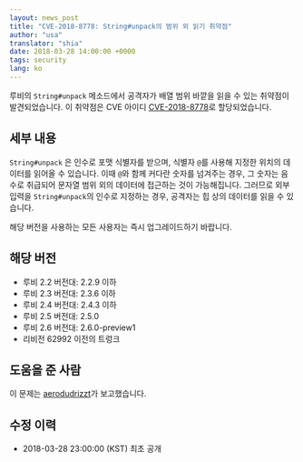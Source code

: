 ```yaml
---
layout: news_post
title: "CVE-2018-8778: String#unpack의 범위 외 읽기 취약점"
author: "usa"
translator: "shia"
date: 2018-03-28 14:00:00 +0000
tags: security
lang: ko
---
```


루비의 `String#unpack` 메소드에서 공격자가 배열 범위 바깥을 읽을 수 있는 취약점이 발견되었습니다.
이 취약점은 CVE 아이디 [CVE-2018-8778](http://cve.mitre.org/cgi-bin/cvename.cgi?name=CVE-2018-8778)로 할당되었습니다.

## 세부 내용

`String#unpack` 은 인수로 포맷 식별자를 받으며, 식별자 `@`를 사용해 지정한 위치의 데이터를 읽어올 수 있습니다.
이때 `@`와 함께 커다란 숫자를 넘겨주는 경우, 그 숫자는 음수로 취급되어 문자열 범위 외의 데이터에 접근하는 것이 가능해집니다.
그러므로 외부 입력을 `String#unpack`의 인수로 지정하는 경우, 공격자는 힙 상의 데이터를 읽을 수 있습니다.

해당 버전을 사용하는 모든 사용자는 즉시 업그레이드하기 바랍니다.

## 해당 버전

* 루비 2.2 버전대: 2.2.9 이하
* 루비 2.3 버전대: 2.3.6 이하
* 루비 2.4 버전대: 2.4.3 이하
* 루비 2.5 버전대: 2.5.0
* 루비 2.6 버전대: 2.6.0-preview1
* 리비전 62992 이전의 트렁크

## 도움을 준 사람

이 문제는 [aerodudrizzt](https://hackerone.com/aerodudrizzt)가 보고했습니다.

## 수정 이력

* 2018-03-28 23:00:00 (KST) 최초 공개
